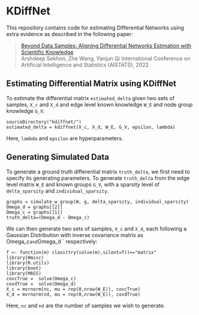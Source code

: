 # KDiffNet

This repository contains code for estimating Differential Networks using extra evidence as described in the following paper:  
>[Beyond Data Samples: Aligning Differential Networks Estimation with Scientific Knowledge](https://arxiv.org/abs/2004.11494)  
> Arshdeep Sekhon, Zhe Wang, Yanjun Qi
> International Conference on Artificial Intelligence and Statistics (AISTATS), 2022



## Estimating Differential Matrix using KDiffNet 

To estimate the differential matrix `estimated_delta` given two sets of samples, `X_c` and `X_d` and edge level known knowledge `W_E` and node group knowledge `G_V`:
```{r}
sourceDirectory("kdiffnet/")
estimated_delta = kdiffnet(X_c, X_d, W_E, G_V, epsilon, lambda)
```
Here, `lambda` and `epsilon` are hyperparameters. 

## Generating Simulated Data 

To generate a ground truth differential matrix `truth_delta`, we first need to specify its generating parameters. To generate `truth_delta` from the edge level matrix `W_E` and known groups `G_V`, with a sparsity level of `delta_sparsity` and `individual_sparsity`. 
```{r}
graphs = simulate_w_group(W, g, delta_sparsity, individual_sparsity)
Omega_d = graphs[[2]]
Omega_c = graphs[[1]]
truth_delta=(Omega_d - Omega_c)
```

We can then generate two sets of samples, `X_c` and `X_d`, each following a Gaussian Distribution with inverse covariance matrix as Omega_c` and `Omega_d ` respectively:

```{r}
f <- function(m) class(try(solve(m),silent=T))=="matrix"
library(Hmisc)
library(R.utils)
library(boot)
library(MASS)
covcTrue =  solve(Omega_c)
covdTrue =  solve(Omega_d)
X_c = mvrnorm(nc, mu = rep(0,nrow(W_E)), covcTrue)
X_d = mvrnorm(nd, mu = rep(0,nrow(W_E)), covdTrue)
```
Here, `nc` and `nd` are the number of samples we wish to generate. 
